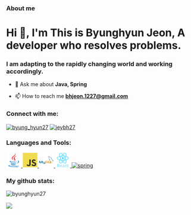 ### About me
<h1 align="left">Hi 👋, I'm This is Byunghyun Jeon, A developer who resolves problems.</h1>
<h3 align="left">I am adapting to the rapidly changing world and working accordingly.</h3>

- 💬 Ask me about **Java, Spring**

- 📫 How to reach me **bhjeon.1227@gmail.com**

<h3 align="left">Connect with me:</h3>
<p align="left">
<a href="https://instagram.com/byung_hyun27" target="blank"><img align="center" src="https://raw.githubusercontent.com/rahuldkjain/github-profile-readme-generator/master/src/images/icons/Social/instagram.svg" alt="byung_hyun27" height="30" width="40" /></a>
<a href="https://discord.gg/jeybh27" target="blank"><img align="center" src="https://raw.githubusercontent.com/rahuldkjain/github-profile-readme-generator/master/src/images/icons/Social/discord.svg" alt="jeybh27" height="30" width="40" /></a>
</p>

<h3 align="left">Languages and Tools:</h3>
<p align="left"> <a href="https://www.java.com" target="_blank" rel="noreferrer"> <img src="https://raw.githubusercontent.com/devicons/devicon/master/icons/java/java-original.svg" alt="java" width="40" height="40"/> </a> <a href="https://developer.mozilla.org/en-US/docs/Web/JavaScript" target="_blank" rel="noreferrer"> <img src="https://raw.githubusercontent.com/devicons/devicon/master/icons/javascript/javascript-original.svg" alt="javascript" width="40" height="40"/> </a> <a href="https://www.mysql.com/" target="_blank" rel="noreferrer"> <img src="https://raw.githubusercontent.com/devicons/devicon/master/icons/mysql/mysql-original-wordmark.svg" alt="mysql" width="40" height="40"/> </a> <a href="https://reactjs.org/" target="_blank" rel="noreferrer"> <img src="https://raw.githubusercontent.com/devicons/devicon/master/icons/react/react-original-wordmark.svg" alt="react" width="40" height="40"/> </a> <a href="https://spring.io/" target="_blank" rel="noreferrer"> <img src="https://www.vectorlogo.zone/logos/springio/springio-icon.svg" alt="spring" width="40" height="40"/> </a> </p>

<h3 align="left">My github stats:</h3>

<p>&nbsp;<img align="left" src="https://github-readme-stats.vercel.app/api?username=anuraghazra&show_icons=true&theme=transparent" alt="byunghyun27" /></p>
<p><img align="center" src="https://user-images.githubusercontent.com/20955511/183303701-34bf6b33-812d-4afd-9c1f-70b04b2e486a.png" /></p>
